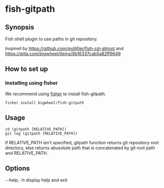 # fish-gitpath

## Synopsis
Fish shell plugin to use paths in git repository.

Inspired by https://github.com/mollifier/fish-cd-gitroot and https://qiita.com/bigwheel/items/9b16337cab5a82ff9649

## How to set up

### Installing using fisher
We recommend using [fisher](https://github.com/jorgebucaran/fisher) to install fish-gitpath.

```fish
fisher install bigwheel/fish-gitpath
```

## Usage

```
cd (gitpath [RELATIVE_PATH])
git log (gitpath [RELATIVE_PATH])
```

If RELATIVE_PATH isn't specified, gitpath function returns git repository root directory,
else returns abusolute path that is concatenated by git root path and RELATIVE_PATH.

## Options

\--help, -h    display help and exit
